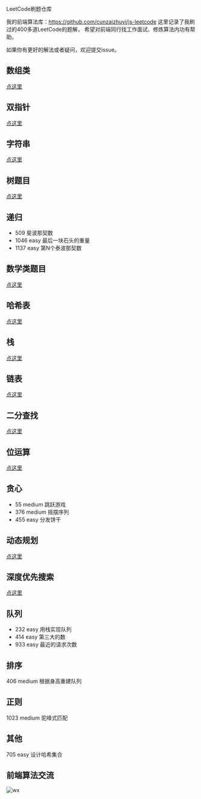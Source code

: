 LeetCode刷题仓库

我的前端算法库：https://github.com/cunzaizhuyi/js-leetcode
这里记录了我刷过的400多道LeetCode的题解，
希望对前端同行找工作面试、修炼算法内功有帮助。

如果你有更好的解法或者疑问，欢迎提交issue。



## 数组类

[点这里](数组题目.md)

## 双指针

[点这里](双指针.md)


## 字符串

[点这里](字符串题目.md)

## 树题目
[点这里](树题目.md)


## 递归
* 509 斐波那契数
* 1046 easy 最后一块石头的重量
* 1137 easy 第N个泰波那契数

## 数学类题目

[点这里](数学类题目.md)

## 哈希表

[点这里](哈希表题目.md)

## 栈

[点这里](栈题目.md)

## 链表

[点这里](链表题目.md)

## 二分查找


[点这里](二分查找.md)

## 位运算

[点这里](位运算.md)

## 贪心
* 55 medium 跳跃游戏
* 376 medium 摇摆序列
* 455 easy 分发饼干

## 动态规划

[点这里](动态规划.md)

## 深度优先搜索

[点这里](DFS.md)

## 队列
* 232 easy 用栈实现队列
* 414 easy 第三大的数
* 933 easy 最近的请求次数

## 排序
406 medium 根据身高重建队列

## 正则
1023 medium 驼峰式匹配

## 其他
705 easy 设计哈希集合


## 前端算法交流
![wx](https://github.com/cunzaizhuyi/js-leetcode/blob/master/img/wx.jpeg)